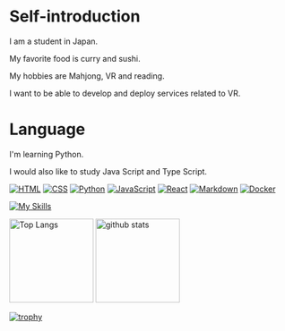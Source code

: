 # Self-introduction
I am a student in Japan.

My favorite food is curry and sushi.

My hobbies are Mahjong, VR and reading.

I want to be able to develop and deploy services related to VR.

# Language
I'm learning Python.

I would also like to study Java Script and Type Script.

[![HTML](https://custom-icon-badges.herokuapp.com/badge/HTML-e34c26.svg?logo=HTML&logoColor=white)]()
[![CSS](https://custom-icon-badges.herokuapp.com/badge/CSS-563d7c.svg?logo=css3)]()
[![Python](https://custom-icon-badges.herokuapp.com/badge/Python-316de6.svg?logo=Python&logoColor=white)]()
[![JavaScript](https://custom-icon-badges.herokuapp.com/badge/JavaScript-f1e05a.svg?logo=JavaScript&logoColor=white)]()
[![React](https://custom-icon-badges.herokuapp.com/badge/React-000000.svg?logo=React&logoColor=white)]()
[![Markdown](https://custom-icon-badges.herokuapp.com/badge/Markdown-083fa1.svg?logo=Markdown&logoColor=white)]()
[![Docker](https://custom-icon-badges.herokuapp.com/badge/Docker-1c63ed.svg?logo=Docker&logoColor=white)]()

[![My Skills](https://skillicons.dev/icons?i=bootstrap,discord,gmail,instagram,notion,wordpress,pr,ps,ai,xd,figma,vscode&theme=light&perline=6)](https://skillicons.dev)

<p align="left"> 
  <img alt="Top Langs" height="150px" src="https://github-readme-stats.vercel.app/api/top-langs/?username=Ithi075&layout=compact&theme=catppuccin_latte" />
  <img alt="github stats" height="150px" src="https://github-readme-stats.vercel.app/api?username=Ithi075&theme=catppuccin_latte" />
</p>

[![trophy](https://github-profile-trophy.vercel.app/?username=Ithi075&theme=vue-dark&column=7
)](https://github.com/ryo-ma/github-profile-trophy)
